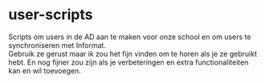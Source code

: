 # user-scripts
Scripts om users in de AD aan te maken voor onze school en om users te synchroniseren met Informat.<br>
Gebruik ze gerust maar ik zou het fijn vinden om te horen als je ze gebruikt hebt. En nog fijner zou zijn als je verbeteringen en extra functionaliteiten kan en wil toevoegen.

